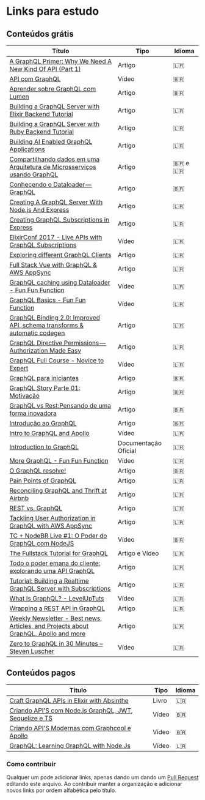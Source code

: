 
# Links para estudo

## Conteúdos grátis
 Título | Tipo  | Idioma
------- | ------  | ------
[A GraphQL Primer: Why We Need A New Kind Of API (Part 1)](https://www.smashingmagazine.com/2018/01/graphql-primer-new-api-part-1/) | Artigo | 🇱🇷
[API com GraphQL](https://www.youtube.com/watch?v=0WWuJaNSFgk&feature=youtu.be) | Vídeo | 🇧🇷
[Aprender sobre GraphQL com Lumen](https://github.com/wouerner/aprender-graphql-lumen)  | Artigo | 🇧🇷
[Building a GraphQL Server with Elixir Backend Tutorial](https://www.howtographql.com/graphql-elixir/0-introduction/) | Artigo | 🇱🇷
[Building a GraphQL Server with Ruby Backend Tutorial](https://www.howtographql.com/graphql-ruby/0-introduction/) | Artigo | 🇱🇷
[Building AI Enabled GraphQL Applications](https://medium.com/open-graphql/building-ai-enabled-graphql-applications-d7fde3305062) | Artigo | 🇱🇷
[Compartilhando dados em uma Arquitetura de Microsserviços usando GraphQL](https://labs.getninjas.com.br/compartilhando-dados-em-uma-arquitetura-de-microsservicos-usando-graphql-35a5aca4a7dc) | Artigo | 🇧🇷 e 🇱🇷
[Conhecendo o Dataloader — GraphQL](https://medium.com/@Emanuel_G/conhecendo-o-dataloader-graphql-b1395870c64b) | Artigo | 🇧🇷
[Creating A GraphQL Server With Node.js And Express](https://medium.com/codingthesmartway-com-blog/creating-a-graphql-server-with-node-js-and-express-f6dddc5320e1) | Artigo |  🇱🇷
[Creating GraphQL Subscriptions in Express](https://scotch.io/bar-talk/creating-graphql-subscriptions-in-express) | Artigo | 🇱🇷
[ElixirConf 2017 - Live APIs with GraphQL Subscriptions](https://www.youtube.com/watch?v=PEckzwggd78) | Vídeo | 🇱🇷
[Exploring different GraphQL Clients](https://itnext.io/exploring-different-graphql-clients-d1bc69de305f) | Artigo | 🇱🇷
[Full Stack Vue with GraphQL & AWS AppSync](https://hackernoon.com/full-stack-vue-with-graphql-aws-appsync-adc5af474dc9) | Artigo | 🇱🇷
[GraphQL caching using Dataloader - Fun Fun Function](https://youtu.be/--AguZ20lLA) | Vídeo | 🇱🇷
[GraphQL Basics - Fun Fun Function](https://youtu.be/lAJWHHUz8_8) | Vídeo| 🇱🇷
[GraphQL Binding 2.0: Improved API, schema transforms & automatic codegen](https://blog.graph.cool/graphql-binding-2-0-improved-api-schema-transforms-automatic-codegen-5934cd039db1) | Artigo | 🇱🇷
[GraphQL Directive Permissions — Authorization Made Easy](https://blog.graph.cool/graphql-directive-permissions-authorization-made-easy-54c076b5368e) | Artigo | 🇱🇷
[GraphQL Full Course - Novice to Expert](https://youtu.be/ed8SzALpx1Q) | Vídeo | 🇱🇷
[GraphQL para iniciantes](https://medium.com/trainingcenter/graphql-para-iniciantes-a4cbe6c3da5d) | Artigo | 🇧🇷
[GraphQL Story Parte 01: Motivação](https://blog.codecasts.com.br/graphql-story-01-motivacao-ec8ab14b55ca) | Artigo | 🇧🇷
[GraphQL vs Rest:Pensando de uma forma inovadora](https://medium.com/@juliocesar_44438/graphql-vs-rest-pensando-de-uma-forma-inovadora-a89c0d514a0d) | Artigo | 🇧🇷
[Introdução ao GraphQL](https://medium.com/@programadriano/introdu%C3%A7%C3%A3o-ao-graphql-9f09b33550e7) | Artigo | 🇧🇷
[Intro to GraphQL and Apollo](https://www.udemy.com/introduction-to-graphql-and-apollo-building-modern-apis/) | Vídeo  | 🇱🇷
[Introduction to GraphQL](https://graphql.org/learn/) | Documentação Oficial | 🇱🇷
[More GraphQL - Fun Fun Function](https://youtu.be/RMtq0RCLuzs) | Vídeo | 🇱🇷
[O GraphQL resolve!](https://medium.com/@zerocowl/graphql-resolve-pt1-72697a655917) | Artigo | 🇧🇷
[Pain Points of GraphQL](https://labs.getninjas.com.br/pain-points-of-graphql-7e83ba5ddef7) | Artigo | 🇱🇷
[Reconciling GraphQL and Thrift at Airbnb](https://medium.com/airbnb-engineering/reconciling-graphql-and-thrift-at-airbnb-a97e8d290712) | Artigo | 🇱🇷
[REST vs. GraphQL](https://medium.com/codingthesmartway-com-blog/rest-vs-graphql-418eac2e3083) | Artigo | 🇱🇷 
[Tackling User Authorization in GraphQL with AWS AppSync](https://hackernoon.com/tackling-user-authorization-in-graphql-with-aws-appsync-7886aef60b4a) | Artigo | 🇱🇷
[TC + NodeBR Live #1: O Poder do GraphQL com NodeJS](https://www.youtube.com/watch?v=GU2nu9u7qOA&feature=youtu.be) | Vídeo | 🇧🇷
[The Fullstack Tutorial for GraphQL](https://www.howtographql.com/) | Artigo e Vídeo | 🇱🇷
[Todo o poder emana do cliente: explorando uma API GraphQL](http://blog.caelum.com.br/todo-o-poder-emana-do-cliente-explorando-uma-api-graphql/) | Artigo | 🇱🇷
[Tutorial: Building a Realtime GraphQL Server with Subscriptions](https://blog.graph.cool/tutorial-building-a-realtime-graphql-server-with-subscriptions-2758cfc6d427) | Artigo | 🇱🇷
[What Is GraphQL? - LevelUpTuts](https://www.youtube.com/watch?v=VjXb3PRL9WI) | Vídeo | 🇱🇷
[Wrapping a REST API in GraphQL](http://graphql.org/blog/rest-api-graphql-wrapper/) | Artigo | 🇱🇷
[Weekly Newsletter - Best news, Articles, and Projects about GraphQL, Apollo and more](https://graphqlweekly.com/) | Artigo | 🇱🇷
[Zero to GraphQL in 30 Minutes – Steven Luscher](https://www.youtube.com/watch?v=UBGzsb2UkeY) | Vídeo | 🇱🇷

## Conteúdos pagos
 Título | Tipo | Idioma
------- | ------ | ------
[Craft GraphQL APIs in Elixir with Absinthe](https://pragprog.com/book/wwgraphql/craft-graphql-apis-in-elixir-with-absinthe) | Livro | 🇱🇷
[Criando API'S com Node.js GraphQL, JWT, Sequelize e TS](https://www.udemy.com/criando-apis-com-nodejs-graphql-jwt-e-sequelize) | Vídeo | 🇧🇷
[Criando API'S Modernas com Graphcool e Apollo](https://www.treinaweb.com.br/curso/graphql-criando-apis-modernas-com-graphcool-e-apollo) | Vídeo | 🇧🇷
[GraphQL: Learning GraphQL with Node.Js](https://www.udemy.com/learning-graphql-with-nodejs/) | Vídeo | 🇱🇷
### Como contribuir
Qualquer um pode adicionar links, apenas dando um dando um [Pull Request](https://blog.da2k.com.br/2015/02/04/git-e-github-do-clone-ao-pull-request/) editando este arquivo. Ao contribuir manter a organização e adicionar novos links por ordem alfabética pelo título.
